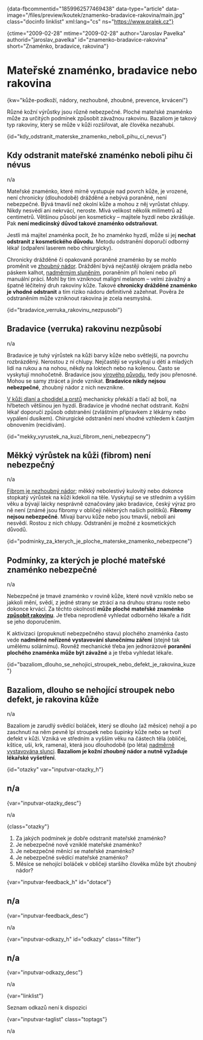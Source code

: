 
{data-fbcommentid="1859962577469438" data-type="article" data-image="/files/preview/koutek/znamenko-bradavice-rakovina/main.jpg" class="docinfo linklist" xml:lang="cs" ns="https://www.pralek.cz"}

{ctime="2009-02-28" mtime="2009-02-28" author="Jaroslav Pavelka" authorid="jaroslav_pavelka" id="znamenko-bradavice-rakovina" short="Znaménko, bradavice, rakovina"}

# Mateřské znaménko, bradavice nebo rakovina

<!-- generated attribute kw by user_udpatekw.sh on 2020-04-26, do not edit -->

{kw="kůže-podkoží, nádory, nezhoubné, zhoubné, prevence, krvácení"}

Různé kožní výrůstky jsou různě nebezpečné. Ploché mateřské znaménko může za určitých podmínek způsobit závažnou rakovinu. Bazaliom je takový typ rakoviny, který se může v kůži rozšiřovat, ale člověka nezahubí.

{id="kdy\_odstranit\_materske\_znamenko\_neboli\_pihu\_ci_nevus"}

## Kdy odstranit mateřské znaménko neboli pihu či névus

n/a

Mateřské znaménko, které mírně vystupuje nad povrch kůže, je vrozené, není chronicky (dlouhodobě) drážděné a nebývá poraněné, není nebezpečné. Bývá tmavší než okolní kůže a mohou z něj vyrůstat chlupy. Nikdy nesvědí ani nekrvácí, neroste. Mívá velikost několik milimetrů až centimetrů. Většinou působí jen kosmeticky – majitele hyzdí nebo zkrášluje. Pak **není medicínský důvod takové znaménko odstraňovat**.

Jestli má majitel znaménka pocit, že ho znaménko hyzdí, může si jej **nechat odstranit z kosmetického důvodu**. Metodu odstranění doporučí odborný lékař (odpaření laserem nebo chirurgicky).

Chronicky drážděné či opakovaně poraněné znaménko by se mohlo proměnit ve [zhoubný nádor][1]. Dráždění bývá nejčastěji okrajem prádla nebo páskem kalhot, [nadměrným sluněním][2], poraněním při holení nebo při manuální práci. Mohl by tím vzniknout maligní melanom – velmi závažný a špatně léčitelný druh rakoviny kůže. Takové **chronicky drážděné znaménko je vhodné odstranit** a tím riziko nádoru definitivně zažehnat. Pověra že odstraněním může vzniknout rakovina je zcela nesmyslná.

{id="bradavice\_verruka\_rakovinu_nezpusobi"}

## Bradavice (verruka) rakovinu nezpůsobí

n/a

Bradavice je tuhý výrůstek na kůži barvy kůže nebo světlejší, na povrchu rozbrázděný. Nerostou z ní chlupy. Nejčastěji se vyskytují u dětí a mladých lidí na rukou a na nohou, někdy na loktech nebo na kolenou. Často se vyskytují mnohočetně. Bradavice jsou [virového původu][3], tedy jsou přenosné. Mohou se samy ztrácet a jinde vznikat. **Bradavice nikdy nejsou nebezpečné**, zhoubný nádor z nich nevznikne.

[V kůži dlaní a chodidel a prstů][4] mechanicky překáží a tlačí až bolí, na hřbetech většinou jen hyzdí. Bradavice je vhodné nechat odstranit. Kožní lékař doporučí způsob odstranění (zvláštním přípravkem z lékárny nebo vypálení dusíkem). Chirurgické odstranění není vhodné vzhledem k častým obnovením (recidivám).

{id="mekky\_vyrustek\_na\_kuzi\_fibrom\_neni\_nebezpecny"}

## Měkký výrůstek na kůži (fibrom) není nebezpečný

n/a

[Fibrom je nezhoubný nádor][5]; měkký nebolestivý kulovitý nebo dokonce stopkatý výrůstek na kůži kdekoli na těle. Vyskytují se ve středním a vyšším věku a bývají laicky nesprávně označovány jako bradavice, český výraz pro ně není (známé jsou fibromy v obličeji některých našich politiků). **Fibromy nejsou nebezpečné**. Mívají barvu kůže nebo jsou tmavší, nebolí ani nesvědí. Rostou z nich chlupy. Odstranění je možné z kosmetických důvodů.

{id="podminky\_za\_kterych\_je\_ploche\_materske\_znamenko_nebezpecne"}

## Podmínky, za kterých je ploché mateřské znaménko nebezpečné

n/a

Nebezpečné je tmavé znaménko v rovině kůže, které nově vzniklo nebo se jakkoli mění, svědí, z jedné strany se ztrácí a na druhou stranu roste nebo dokonce krvácí. Za těchto okolností **může ploché mateřské znaménko [způsobit rakovinu][6]**. Je třeba neprodleně vyhledat odborného lékaře a řídit se jeho doporučením.

K aktivizaci (propuknutí nebezpečného stavu) plochého znaménka často vede **nadměrné neřízené vystavování slunečnímu záření** (stejně tak umělému solárnímu). Rovněž mechanické třeba jen jednorázové **poranění plochého znaménka může být závažné** a je třeba vyhledat lékaře.

{id="bazaliom\_dlouho\_se\_nehojici\_stroupek\_nebo\_defekt\_je\_rakovina_kuze"}

## Bazaliom, dlouho se nehojící stroupek nebo defekt, je rakovina kůže

n/a

Bazaliom je zarudlý svědící boláček, který se dlouho (až měsíce) nehojí a po zaschnutí na něm pevně lpí stroupek nebo šupinky kůže nebo se tvoří defekt v kůži. Vzniká ve středním a vyšším věku na částech těla (obličej, kštice, uši, krk, ramena), která jsou dlouhodobě (po léta) [nadměrně vystavována slunci][2]. **Bazaliom je kožní zhoubný nádor a nutně vyžaduje lékařské vyšetření**.

{id="otazky" var="inputvar-otazky_h"}

## n/a

{var="inputvar-otazky_desc"}

n/a

{class="otazky"}

  1. Za jakých podmínek je dobře odstranit mateřské znaménko?
  2. Je nebezpečné nově vzniklé mateřské znaménko?
  3. Je nebezpečné měnící se mateřské znaménko?
  4. Je nebezpečné svědící mateřské znaménko?
  5. Měsíce se nehojící boláček v obličeji staršího člověka může být zhoubný nádor?

{var="inputvar-feedback_h" id="dotace"}

## n/a

{var="inputvar-feedback_desc"}

n/a

{var="inputvar-odkazy_h" id="odkazy" class="filter"}

## n/a

{var="inputvar-odkazy_desc"}

n/a

{var="linklist"}

Seznam odkazů není k dispozici

{var="inputvar-taglist" class="toptags"}

n/a

 [1]: mytus_o_rakovine
 [2]: zasady_spravneho_opalovani
 [3]: chripka
 [4]: puchyr_mozol_kuri_oko
 [5]: nezhoubne_nadory
 [6]: nezhoubny_nebo_zhoubny_nador

